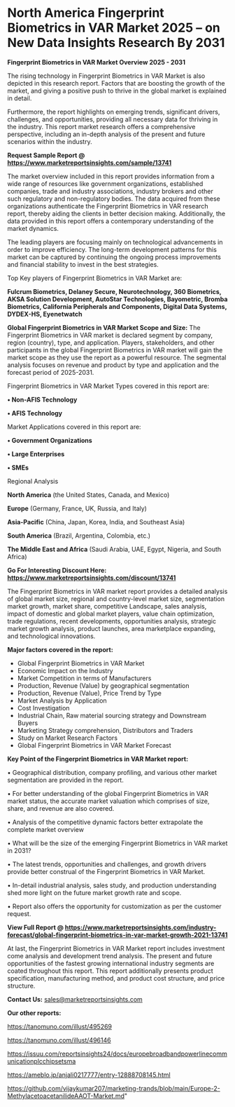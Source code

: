  # North America Fingerprint Biometrics in VAR Market 2025 – on New Data Insights Research By 2031

<Strong> Fingerprint Biometrics in VAR Market Overview 2025 - 2031</strong>

The rising technology in Fingerprint Biometrics in VAR Market is also depicted in this research report. Factors that are boosting the growth of the market, and giving a positive push to thrive in the global market is explained in detail.

Furthermore, the report highlights on emerging trends, significant drivers, challenges, and opportunities, providing all necessary data for thriving in the industry. This report market research offers a comprehensive perspective, including an in-depth analysis of the present and future scenarios within the industry.

<strong>Request Sample Report @ <a href=https://www.marketreportsinsights.com/sample/13741>https://www.marketreportsinsights.com/sample/13741</a></strong>

The market overview included in this report provides information from a wide range of resources like government organizations, established companies, trade and industry associations, industry brokers and other such regulatory and non-regulatory bodies. The data acquired from these organizations authenticate the Fingerprint Biometrics in VAR research report, thereby aiding the clients in better decision making. Additionally, the data provided in this report offers a contemporary understanding of the market dynamics.

The leading players are focusing mainly on technological advancements in order to improve efficiency. The long-term development patterns for this market can be captured by continuing the ongoing process improvements and financial stability to invest in the best strategies.

Top Key players of Fingerprint Biometrics in VAR Market are:

<strong>Fulcrum Biometrics, Delaney Secure, Neurotechnology, 360 Biometrics, AKSA Solution Development, AutoStar Technologies, Bayometric, Bromba Biometrics, California Peripherals and Components, Digital Data Systems, DYDEX-HS, Eyenetwatch</strong>

<strong><b>Global Fingerprint Biometrics in VAR Market Scope and Size:</b></strong>
The Fingerprint Biometrics in VAR market is declared segment by company, region (country), type, and application. Players, stakeholders, and other participants in the global Fingerprint Biometrics in VAR market will gain the market scope as they use the report as a powerful resource. The segmental analysis focuses on revenue and product by type and application and the forecast period of 2025-2031.

Fingerprint Biometrics in VAR Market Types covered in this report are:

<strong>• Non-AFIS Technology

• AFIS Technology</strong>

Market Applications covered in this report are:

<strong>• Government Organizations

• Large Enterprises

• SMEs</strong> 

Regional Analysis

<strong>North America</strong> (the United States, Canada, and Mexico)

<strong>Europe</strong> (Germany, France, UK, Russia, and Italy)

<strong>Asia-Pacific</strong> (China, Japan, Korea, India, and Southeast Asia)

<strong>South America</strong> (Brazil, Argentina, Colombia, etc.)

<strong>The Middle East and Africa</strong> (Saudi Arabia, UAE, Egypt, Nigeria, and South Africa)

<strong>Go For Interesting Discount Here: <a href=https://www.marketreportsinsights.com/discount/13741>https://www.marketreportsinsights.com/discount/13741</a></strong>

The Fingerprint Biometrics in VAR market report provides a detailed analysis of global market size, regional and country-level market size, segmentation market growth, market share, competitive Landscape, sales analysis, impact of domestic and global market players, value chain optimization, trade regulations, recent developments, opportunities analysis, strategic market growth analysis, product launches, area marketplace expanding, and technological innovations.

<strong><b>Major factors covered in the report:</b></strong>
<ul>
  <li>Global Fingerprint Biometrics in VAR Market </li>
  <li>Economic Impact on the Industry</li>
  <li>Market Competition in terms of Manufacturers</li>
  <li>Production, Revenue (Value) by geographical segmentation</li>
  <li>Production, Revenue (Value), Price Trend by Type</li>
  <li>Market Analysis by Application</li>
  <li>Cost Investigation</li>
  <li>Industrial Chain, Raw material sourcing strategy and Downstream Buyers</li>
  <li>Marketing Strategy comprehension, Distributors and Traders</li>
  <li>Study on Market Research Factors</li>
  <li>Global Fingerprint Biometrics in VAR Market Forecast</li>
</ul>

<strong><b>Key Point of the Fingerprint Biometrics in VAR Market report:</b></strong>

• Geographical distribution, company profiling, and various other market segmentation are provided in the report.

• For better understanding of the global Fingerprint Biometrics in VAR market status, the accurate market valuation which comprises of size, share, and revenue are also covered.

• Analysis of the competitive dynamic factors better extrapolate the complete market overview

• What will be the size of the emerging Fingerprint Biometrics in VAR market in 2031?

• The latest trends, opportunities and challenges, and growth drivers provide better construal of the Fingerprint Biometrics in VAR Market.

• In-detail industrial analysis, sales study, and production understanding shed more light on the future market growth rate and scope.

• Report also offers the opportunity for customization as per the customer request.

<strong><b>View Full Report @ <a href=https://www.marketreportsinsights.com/industry-forecast/global-fingerprint-biometrics-in-var-market-growth-2021-13741>https://www.marketreportsinsights.com/industry-forecast/global-fingerprint-biometrics-in-var-market-growth-2021-13741</a></b></strong>


At last, the Fingerprint Biometrics in VAR Market report includes investment come analysis and development trend analysis. The present and future opportunities of the fastest growing international industry segments are coated throughout this report. This report additionally presents product specification, manufacturing method, and product cost structure, and price structure.

<strong>Contact Us:</strong>
sales@marketreportsinsights.com

<strong>Our other reports:</strong>

<a href=https://tanomuno.com/illust/495269>https://tanomuno.com/illust/495269</a>

<a href=https://tanomuno.com/illust/496146>https://tanomuno.com/illust/496146</a>

<a href=https://issuu.com/reportsinsights24/docs/europebroadbandpowerlinecommunicationplcchipsetsma>https://issuu.com/reportsinsights24/docs/europebroadbandpowerlinecommunicationplcchipsetsma</a>

<a href=https://ameblo.jp/anjali0217777/entry-12888708145.html>https://ameblo.jp/anjali0217777/entry-12888708145.html</a>

<a href=https://github.com/vijaykumar207/marketing-trands/blob/main/Europe-2-MethylacetoacetanilideAAOT-Market.md>https://github.com/vijaykumar207/marketing-trands/blob/main/Europe-2-MethylacetoacetanilideAAOT-Market.md</a>"
